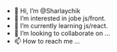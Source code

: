 - 👋 Hi, I’m @Sharlaychik
- 👀 I’m interested in jobe js/front.
- 🌱 I’m currently learning js/react.
- 💞️ I’m looking to collaborate on ...
- 📫 How to reach me ...

<!---
Sharlaychik/Sharlaychik is a ✨ special ✨ repository because its `README.md` (this file) appears on your GitHub profile.
You can click the Preview link to take a look at your changes.
--->
